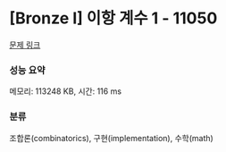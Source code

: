 # [Bronze I] 이항 계수 1 - 11050 

[문제 링크](https://www.acmicpc.net/problem/11050) 

### 성능 요약

메모리: 113248 KB, 시간: 116 ms

### 분류

조합론(combinatorics), 구현(implementation), 수학(math)

